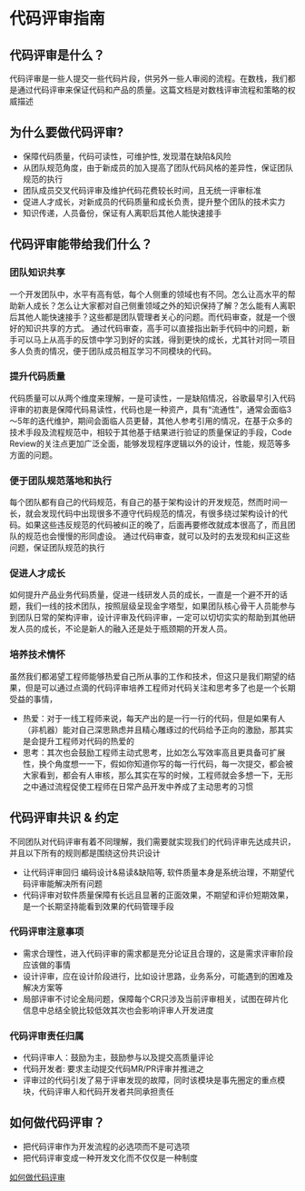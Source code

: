 # 代码评审指南

## 代码评审是什么？

代码评审是一些人提交一些代码片段，供另外一些人审阅的流程。在数栈，我们都是通过代码评审来保证代码和产品的质量。这篇文档是对数栈评审流程和策略的权威描述

## 为什么要做代码评审?

+ 保障代码质量，代码可读性，可维护性, 发现潜在缺陷&风险
+ 从团队规范角度，由于新成员的加入提高了团队代码风格的差异性，保证团队规范的执行
+ 团队成员交叉代码评审及维护代码花费较长时间，且无统一评审标准
+ 促进人才成长，对新成员的代码质量和成长负责，提升整个团队的技术实力
+ 知识传递，人员备份，保证有人离职后其他人能快速接手

## 代码评审能带给我们什么？

### 团队知识共享

  一个开发团队中，水平有高有低，每个人侧重的领域也有不同。怎么让高水平的帮助新人成长？怎么让大家都对自己侧重领域之外的知识保持了解？怎么能有人离职后其他人能快速接手？这些都是团队管理者关心的问题。而代码审查，就是一个很好的知识共享的方式。
通过代码审查，高手可以直接指出新手代码中的问题，新手可以马上从高手的反馈中学习到好的实践，得到更快的成长，尤其针对同一项目多人负责的情况，便于团队成员相互学习不同模块的代码。

### 提升代码质量

   代码质量可以从两个维度来理解，一是可读性，一是缺陷情况，谷歌最早引入代码评审的初衷是保障代码易读性，代码也是一种资产，具有“流通性”，通常会面临3～5年的迭代维护，期间会面临人员更替，其他人参考引用的情况，在基于众多的技术手段及流程规范中，相较于其他基于结果进行验证的质量保证的手段，Code Review的关注点更加广泛全面，能够发现程序逻辑以外的设计，性能，规范等多方面的问题。

### 便于团队规范落地和执行

  每个团队都有自己的代码规范，有自己的基于架构设计的开发规范，然而时间一长，就会发现代码中出现很多不遵守代码规范的情况，有很多绕过架构设计的代码。如果这些违反规范的代码被纠正的晚了，后面再要修改就成本很高了，而且团队的规范也会慢慢的形同虚设。
通过代码审查，就可以及时的去发现和纠正这些问题，保证团队规范的执行

### 促进人才成长

   如何提升产品业务代码质量，促进一线研发人员的成长，一直是一个避不开的话题，我们一线的技术团队，按照层级呈现金字塔型，如果团队核心骨干人员能参与到团队日常的架构评审，设计评审及代码评审，一定可以切切实实的帮助到其他研发人员的成长，不论是新人的融入还是处于瓶颈期的开发人员。

### 培养技术情怀

   虽然我们都渴望工程师能够热爱自己所从事的工作和技术，但这只是我们期望的结果，但是可以通过点滴的代码评审培养工程师对代码关注和思考多了也是一个长期受益的事情，

+ 热爱：对于一线工程师来说，每天产出的是一行一行的代码，但是如果有人（非机器）能对自己深思熟虑并且精心雕琢过的代码给予正向的激励，那其实是会提升工程师对代码的热爱的
+ 思考：其次也会鼓励工程师主动式思考，比如怎么写效率高且更具备可扩展性，换个角度想一一下，假如你知道你写的每一行代码，每一次提交，都会被大家看到，都会有人审核，那么其实在写的时候，工程师就会多想一下，无形之中通过流程促使工程师在日常产品开发中养成了主动思考的习惯

## 代码评审共识 & 约定

   不同团队对代码评审有着不同理解，我们需要就实现我们的代码评审先达成共识，并且以下所有的规则都是围绕这份共识设计

+ 让代码评审回归
编码设计&易读&缺陷等, 软件质量本身是系统治理，不期望代码评审能解决所有问题
+ 代码评审对软件质量保障有长远且显著的正面效果，不期望和评价短期效果，是一个长期坚持能看到效果的代码管理手段

### 代码评审注意事项

+ 需求合理性，进入代码评审的需求都是充分论证且合理的，这是需求评审阶段应该做的事情
+ 设计评审，应在设计阶段进行，比如设计思路，业务系分，可能遇到的困难及解决方案等
+ 局部评审不讨论全局问题，保障每个CR只涉及当前评审相关，试图在碎片化信息中总结全貌比较低效其次也会影响评审人开发进度

### 代码评审责任归属

+ 代码评审人：鼓励为主，鼓励参与以及提交高质量评论
+ 代码开发者: 要求主动提交代码MR/PR评审并推进之
+ 评审过的代码引发了易于评审发现的故障，同时该模块是事先圈定的重点模块，代码评审人和代码开发者共同承担责任

## 如何做代码评审？

+ 把代码评审作为开发流程的必选项而不是可选项
+ 把代码评审变成一种开发文化而不仅仅是一种制度

[如何做代码评审](CodeReview/index.md)
